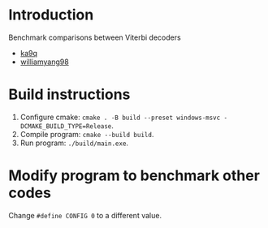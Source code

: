 # Introduction
Benchmark comparisons between Viterbi decoders
- [ka9q](https://github.com/ka9q/libfec)
- [williamyang98](https://github.com/williamyang98/ViterbiDecoderCpp)

# Build instructions
1. Configure cmake: ```cmake . -B build --preset windows-msvc -DCMAKE_BUILD_TYPE=Release```.
2. Compile program: ```cmake --build build```.
3. Run program: ```./build/main.exe```.

# Modify program to benchmark other codes
Change ```#define CONFIG 0``` to a different value.
